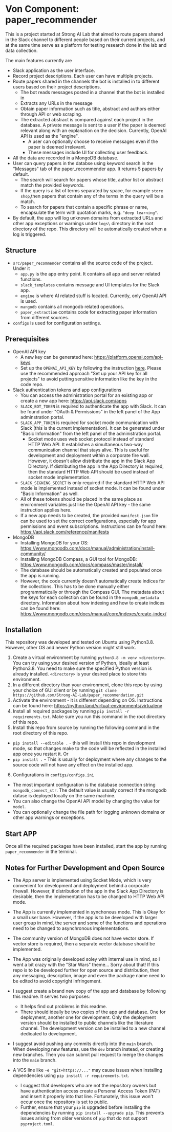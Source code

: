 # Von Component: paper_recommender

This is a project started at Strong AI Lab that aimed to route papers shared in the Slack channel to different people based on their current projects, and at the same time serve as a platform for testing research done in the lab and data collection. 

The main features currently are
- Slack application as the user interface.
- Record project descriptions. Each user can have multiple projects.
- Route papers shared in the channels the bot is installed in to different users based on their project descriptions.
  - The bot reads messages posted in a channel that the bot is installed in
  - Extracts any URLs in the message
  - Obtain paper information such as title, abstract and authors either through API or web scraping.
  - The extracted abstract is compared against each project in the database. A private message is sent to a user if the paper is deemed relevant along with an explanation on the decision. Currently, OpenAI API is used as the "engine".
    - A user can optionally choose to receive messages even if the paper is deemed irrelevant.  
    - These messages include UI for collecting user feedback.
- All the data are recorded in a MongoDB database.
- User can query papers in the databse using keyword search in the "Messages" tab of the paper_recommender app. It returns 5 papers by default.
  -  The search will search for papers whose title, author list or abstract match the provided keywords.
  -  If the query is a list of terms separated by space, for example `store shop`,then papers that contain any of the terms in the query will be a match.
  -  To search for papers that contain a specific phrase or name, encapsulate the term with quotation marks, e.g. `"deep learning"`.
-  By default, the app will log unknown domains from extracted URLs and other app exceptions or warnings under `logs\` directory in the root directory of the repo. This directory will be automatically created when a log is triggered.
 

## Structure 
- `src/paper_recommender` contains all the source code of the project. Under it
  - `app.py` is the app entry point. It contains all app and server related functions.
  - `slack_templates` contains message and UI templates for the Slack app.
  - `engine` is where AI related stuff is located. Currently, only OpenAI API is used.
  - `mangodb` contains all mongodb related operations.
  - `paper_extraction` contains code for extracting paper information from different sources.
- `configs` is used for configuration settings.


## Prerequisites
- OpenAI API key
  - A new key can be generated here: https://platform.openai.com/api-keys
  - Set up the `OPENAI_API_KEY` by following the instruction [here](https://platform.openai.com/docs/quickstart/step-2-set-up-your-api-key). Please use the recommended approach "Set up your API key for all projects" to avoid putting sensitive information like the key in the code repo.
- Slack authentication tokens and app configurations
  - You can access the administration portal for an existing app or create a new app here: https://api.slack.com/apps
  - `SLACK_BOT_TOKEN` is required to authenticate the app with Slack. It can be found under "OAuth & Permissions" in the left panel of the App adminstration portal.
  - `SLACK_APP_TOKEN` is required for socket mode communication with Slack (this is the current implementation). It can be generated under "Basic Information" from the left panel of the administration portal.
    - Socket mode uses web socket protocol instead of standard HTTP Web API. It establishes a simultaneous two-way communication channel that stays alive. This is useful for development and deployment within a corporate fire wall. However, it doesn't allow distribute the app in the Slack App Directory. If distributing the app in the App Directory is required, then the standard HTTP Web API should be used instead of socket mode implementation.
  - `SLACK_SIGNING_SECRET` is only required if the standard HTTP Web API mode is implemented instead of socket mode. It can be found under "Basic Information" as well.
  - All of these tokens should be placed in the same place as environment variables just like the OpenAI API key - the same instruction applies here.
  - If a new app needs to be created, the provided `manifest.json` file can be used to set the correct configurations, especially for app permissions and event subscriptions. Instructions can be found here: https://api.slack.com/reference/manifests
- MongoDB
  - Installing MongoDB for your OS: https://www.mongodb.com/docs/manual/administration/install-community/
  - Installing MongoDB Compass, a GUI tool for MongoDB: https://www.mongodb.com/docs/compass/master/install/
  - The database should be automatically created and populated once the app is running.
  - However, the code currently doesn't automatically create indices for the collections. This has to be done manually either programmatically or through the Compass GUI. The metadata about the keys for each collection can be found in the `mongodb_metadata` directory. Information about how indexing and how to create indices can be found here: https://www.mongodb.com/docs/manual/core/indexes/create-index/
 
## Installation
This repository was developed and tested on Ubuntu using Python3.8. However, other OS and newer Python version might still work. 
1. Create a virtual environment by running `python3.8 -m venv <directory>`. You can try using your desired version of Python, ideally at least Python3.8. You need to make sure the specified Python version is already installed. `<directory>` is your desired place to store this environment.
2. In a different directory than your environment, clone this repo by using your choice of GUI client or by running `git clone https://github.com/Strong-AI-Lab/paper_recommendation.git`
3. Activate the environment - it is different depending on OS. Instructions can be found here: https://python.land/virtual-environments/virtualenv
4. Install all required packages by running `pip install -r requirements.txt`. Make sure you run this command in the root directory of this repo.
5. Install this repo from source by running the following command in the root directory of this repo.
  - `pip install --editable .` - this will install this repo in development mode, so that changes make to the code will be reflected in the installed app once you restart it. Or
  - `pip install .` - This is usually for deployment where any changes to the source code will not have any effect on the installed app.
6. Configurations in `configs/configs.ini`
  -  The most important configuration is the database connection string `mongodb_connect_str`. The default value is usually correct if the mongodb datase is deployed locally on the same machine.
  -  You can also change the OpenAI API model by changing the value for `model`.
  -  You can optionally change the file path for logging unknown domains or other app warnings or exceptions.

## Start APP
Once all the required packages have been installed, start the app by running `paper_recommender` in the terminal. 

## Notes for Further Development and Open Source
- The App server is implemented using Socket Mode, which is very convenient for development and deployment behind a corporate firewall. However, if distribution of the app in the Slack App Directory is desirable, then the implementation has to be changed to HTTP Web API mode.
- The App is currently implemented in synchonous mode. This is Okay for a small user base. However, if the app is to be developed with larger user group in mind, the server and some of the functions and operations need to be changed to asynchronous implementations.
- The community version of MongoDB does not have vector store. If vector store is required, then a separate vector database should be implemented.
- The App was originally developed soley with internal use in mind, so I went a bit crazy with the "Star Wars" theme... Sorry about that! If this repo is to be developed further for open source and distribution, then any messaging, description, image and even the package name need to be edited to avoid copyright infringement.

- I suggest create a brand new copy of the app and database by following this readme. It serves two purposes:
  - It helps find out problems in this readme.
  - There should ideally be two copies of the app and database. One for deployment, another one for development. Only the deployment version should be installed to public channels like the literature channel. The development version can be installed to a new channel dedicated to development.
- I suggest avoid pushing any commits directly into the `main` branch. When developing new features, use the `dev` branch instead, or creating new branches. Then you can submit pull request to merge the changes into the `main` branch.

- A VCS line like `-e "git+https://..."` may cause issues when installing dependencies using `pip install -r requirements.txt`.
  - I suggest that developers who are not the repository owners but have authentication access create a Personal Access Token (PAT) and insert it properly into that line. Fortunately, this issue won't occur once the repository is set to public.
  - Further, ensure that your `pip` is upgraded before installing the dependencies by running `pip install --upgrade pip`. This prevents issues arising from older versions of `pip` that do not support `pyproject.toml`.